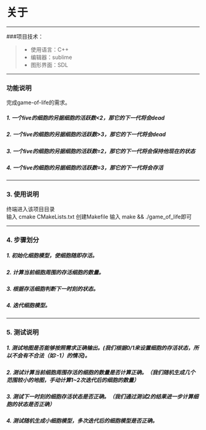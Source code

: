 # 关于

------

###项目技术：

> * 使用语言：C++
> * 编辑器：sublime
> * 图形界面：SDL

------

### 功能说明

完成game-of-life的需求。

##### 1. 一个live的细胞的另据细胞的活跃数<2，那它的下一代将会dead

##### 2. 一个live的细胞的另据细胞的活跃数>3，那它的下一代将会dead

##### 3. 一个live的细胞的另据细胞的活跃数=2，那它的下一代将会保持他现在的状态

##### 4. 一个live的细胞的另据细胞的活跃数=3，那它的下一代将会存活

------

### 3. 使用说明
终端进入该项目目录  
输入 cmake CMakeLists.txt 创建Makefile
输入 make && ./game_of_life即可

------
### 4. 步骤划分

##### 1. 初始化细胞模型，使细胞随即存活。

##### 2. 计算当前细胞周围的存活细胞的数量。

##### 3. 根据存活细胞判断下一时刻的状态。

##### 4. 迭代细胞模型。


------
### 5. 测试说明

##### 1. 测试地图是否能够按照需求正确输出。(我们根据0/1来设置细胞的存活状态，所以不会有不合法（如:-1）的情况)。

##### 2. 测试计算当前细胞周围存活的细胞的数量是否计算正确。（我们随机生成几个范围较小的地图，手动计算1~2次迭代后的细胞的数量）

##### 3. 测试下一时刻的细胞存活状态是否正确。（我们通过测试2的结果进一步计算细胞的状态是否正确）

##### 4. 测试随机生成小细胞模型，多次迭代后的细胞模型是否正确。


